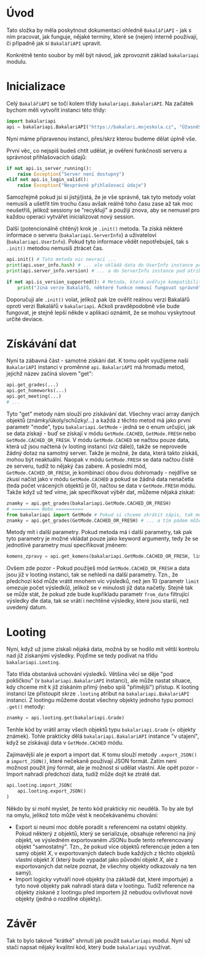 # Úvod
Tato složka by měla poskytnout dokumentaci ohledně `BakalářiAPI` - jak s ním pracovat, jak funguje, nějaké termíny, které se (nejen) interně používají, či případně jak si `BakalářiAPI` upravit.

Konkrétně tento soubor by měl být návod, jak zprovoznit základ `bakalariapi` modulu.

# Inicializace
Celý `BakalářiAPI` se točí kolem třídy `bakalariapi.BakalariAPI`. Na začátek bychom měli vytvořit instanci této třídy:
```py
import bakalariapi
api = bakalariapi.BakalariAPI("https://bakalari.mojeskola.cz", "ÚžasněSkvěléJméno", "SuperTajnéHeslo")
```
Nyní máme připravenou instanci, přes/skrz kterou budeme dělat úplně vše.

První věc, co nejspíš budeš chtít udělat, je ověření funkčnosti serveru a správnost přihlašovacích údajů:
```py
if not api.is_server_running():
    raise Exception("Server není dostupný")
elif not api.is_login_valid():
    raise Exception("Nesprávné přihlašovací údaje")
```
Samozřejmě pokud jsi si jistý/jistá, že je vše správně, tak tyto metody volat nemusíš a ušetřit tím trochu času avšak reálně toho času zase až tak moc neušetříš, jelikož sessiony se "recyklují" a použijí znova, aby se nemusel pro každou operaci vytvářet inicializovat nový session.

Další (potencionálně chtěný) krok je `.init()` metoda. Ta získá některé informace o serveru (`bakalariapi.ServerInfo`) a uživatelovi (`bakalariapi.UserInfo`). Pokud tyto informace vědět nepotřebuješ, tak s `.init()` metodou nemusíš ztrácet čas.
```py
api.init() # Tato metoda nic nevrací ...
print(api.user_info.hash) # ... ale ukládá data do UserInfo instance pod atributem "user_info" ...
print(api.server_info.version) # ... a do ServerInfo instance pod atributem "server_info"

if not api.is_version_supported(): # Metoda, která ověřuje kompatibilitu BakalářiAPI
    print("Jiná verze Bakalářů, některé funkce nemusí fungovat správně")
```
Doporučuji ale `.init()` volat, jelikož pak lze ověřit reálnou verzi Bakalářů oproti verzi Bakalářů v `bakalariapi`. Ačkoli pravděpodobně vše bude fungovat, je stejně lepší někde v aplikaci oznámit, že se mohou vyskytnout určité deviace.

# Získávání dat
Nyní ta zábavná část - samotné získání dat. K tomu opět využijeme naší `BakalariAPI` instanci v proměnné `api`. `BakalariAPI` má hromadu metod, jejichž název začíná slovem "get":
```py
api.get_grades(...)
api.get_homeworks(...)
api.get_meeting(...)
# ...
```
Tyto "get" metody nám slouží pro získávání dat. Všechny vrací array daných objektů (známky/úkoly/schůzky/...) a každá z těchto metod má jako první parametr "mode", typu `bakalariapi.GetMode` - jedná se o enum určující, jak se data získají - buď se získají v módu `GetMode.CACHED`, `GetMode.FRESH` nebo `GetMode.CACHED_OR_FRESH`. V módu `GetMode.CACHED` se načtou pouze data, která už jsou načtená (v looting instanci (viz dále)), takže se neprovede žádný dotaz na samotný server. Takže je možné, že data, která takto získáš, mohou být neaktuální. Naopak v módu `GetMode.FRESH` se data načtou čistě ze serveru, tudíž to nějaký čas zabere. A poslední mód, `GetMode.CACHED_OR_FRESH`, je kombinací obou dvou dohromady - nejdříve se zkusí načíst jako v módu `GetMode.CACHED` a pokud se žádná data nenačetla (teda počet vrácených objektů je 0), načtou se data v `GetMode.FRESH` módu. Takže když už teď víme, jak specifikovat výběr dat, můžeme nějaká získat:
```py
znamky = api.get_grades(bakalariapi.GetMode.CACHED_OR_FRESH)
# ========== Nebo ==========
from bakalariapi import GetMode # Pokud si chceme zkrátit zápis, tak můžeme importovat přímo GetMode ...
znamky = api.get_grades(GetMode.CACHED_OR_FRESH) # ... a tím pádem můžeme vynechat "bakalariapi."
```
Metody mít i další parametry. Pokud metoda má i další parametry, tak pak tyto parametry je možné vkládat pouze jako keyword argumenty, tedy že se jednotlivé parametry musí specifikovat jménem:
```py
komens_zpravy = api.get_komens(bakalariapi.GetMode.CACHED_OR_FRESH, limit = 10)
```
Ovšem zde pozor - Pokud použiješ mód `GetMode.CACHED_OR_FRESH` a data jsou již v looting instanci, tak se nehledí na další parametry. Tzn., že předchozí kód může vrátit mnohem víc výsledků, než jen 10 (parametr `limit` omezuje počet výsledků), jelikož se v minulosti již data načetly. Stejně tak se může stát, že pokud zde bude kupříkladu parametr `from_date` filtrující výsledky dle data, tak se vrátí i nechtěné výsledky, které jsou starší, než uvedený datum.

# Looting
Nyní, když už jsme získali nějaká data, možná by se hodilo mít větší kontrolu nad již získanými výsledky. Pojďme se tedy podívat na třídu `bakalariapi.Looting`.

Tato třída obstarává uchování výsledků. Většina věcí se děje "pod pokličkou" (v `bakalariapi.BakalariAPI` instanci), ale může nastat situace, kdy chceme mít k již získáním přímý (nebo spíš "přímější") přístup. K looting instanci lze přistoupit skrze `.looting` atribut na `bakalariapi.BakalariAPI` instanci. Z lootingu můžeme dostat všechny objekty jednoho typu pomocí `.get()` metody:
```py
znamky = api.looting.get(bakalariapi.Grade)
```
Tenhle kód by vrátil array všech objektů typu `bakalariapi.Grade` (= objekty známek). Tohle prakticky dělá `bakalariapi.BakalariAPI` instance "v utajení", když se získávají data v `GetMode.CACHED` módu.

Zajímavější ale je export a import dat. K tomu slouží metody `.export_JSON()` a `import_JSON()`, které nečekaně používají JSON formát. Zatím není možnost použít jiný formát, ale je možnost si udělat vlastní. Ale opět pozor - Import nahradí předchozí data, tudíž může dojít ke ztrátě dat.
```py
api.looting.import_JSON(
    api.looting.export_JSON()
)
```
Někdo by si mohl myslet, že tento kód prakticky nic neudělá. To by ale byl na omylu, jelikož toto může vést k neočekávanému chování:
- Export si neumí moc dobře poradit s referencemi na ostatní objekty. Pokud některý z objektů, který se serializuje, obsahuje referenci na jiný objekt, ve výsledném exportovaném JSONu bude tento referencovaný objekt "samostatný". Tzn., že pokud více objektů referencuje jeden a ten samý objekt *X*, v exportovaných datech bude každých z těchto objektů vlastní objekt *X* (který bude vypadat jako původní objekt *X*, ale z exportovaných dat nelze poznat, že všechny objekty odkazovaly na ten samý).
- Import logicky vytváří nové objekty (na základě dat, které importuje) a tyto nové objekty pak nahradí stará data v lootingu. Tudíž reference na objekty získané z lootingu před importem již nebudou ovlivňovat nové objekty (jedná o rozdílné objekty).

# Závěr
Tak to bylo takové "krátké" shrnutí jak použít `bakalariapi` modul. Nyní už stačí napsat nějaký kvalitní kód, který bude `bakalariapi` využívat.
